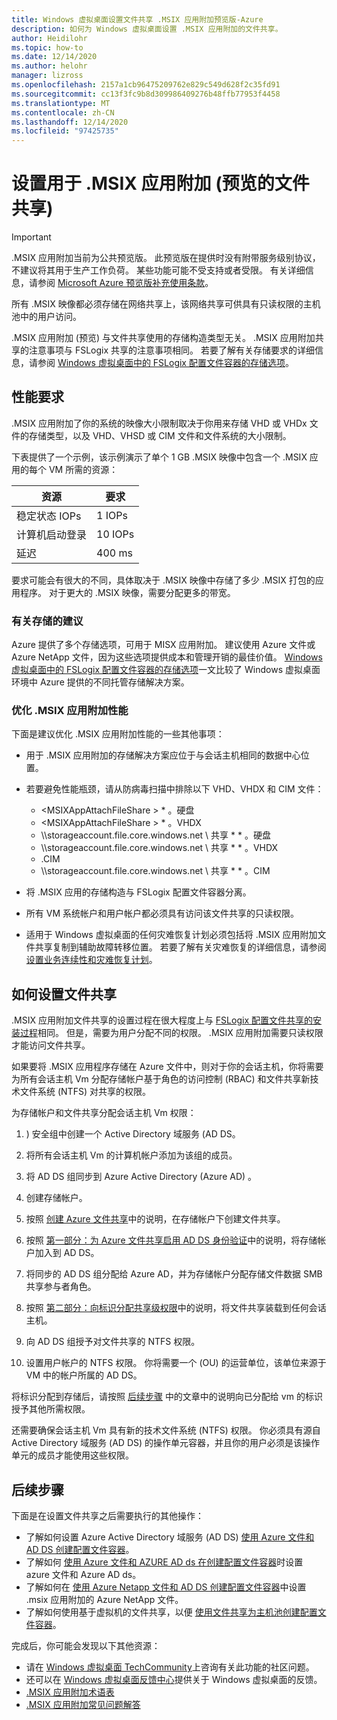 ```yaml
---
title: Windows 虚拟桌面设置文件共享 .MSIX 应用附加预览版-Azure
description: 如何为 Windows 虚拟桌面设置 .MSIX 应用附加的文件共享。
author: Heidilohr
ms.topic: how-to
ms.date: 12/14/2020
ms.author: helohr
manager: lizross
ms.openlocfilehash: 2157a1cb96475209762e829c549d628f2c35fd91
ms.sourcegitcommit: cc13f3fc9b8d309986409276b48ffb77953f4458
ms.translationtype: MT
ms.contentlocale: zh-CN
ms.lasthandoff: 12/14/2020
ms.locfileid: "97425735"
---
```

# <a name="set-up-a-file-share-for-msix-app-attach-preview"></a>设置用于 .MSIX 应用附加 (预览的文件共享) 

> [!IMPORTANT]
> .MSIX 应用附加当前为公共预览版。
> 此预览版在提供时没有附带服务级别协议，不建议将其用于生产工作负荷。 某些功能可能不受支持或者受限。 有关详细信息，请参阅 [Microsoft Azure 预览版补充使用条款](https://azure.microsoft.com/support/legal/preview-supplemental-terms/)。

所有 .MSIX 映像都必须存储在网络共享上，该网络共享可供具有只读权限的主机池中的用户访问。

.MSIX 应用附加 (预览) 与文件共享使用的存储构造类型无关。 .MSIX 应用附加共享的注意事项与 FSLogix 共享的注意事项相同。 若要了解有关存储要求的详细信息，请参阅 [Windows 虚拟桌面中的 FSLogix 配置文件容器的存储选项](store-fslogix-profile.md)。

## <a name="performance-requirements"></a>性能要求

.MSIX 应用附加了你的系统的映像大小限制取决于你用来存储 VHD 或 VHDx 文件的存储类型，以及 VHD、VHSD 或 CIM 文件和文件系统的大小限制。

下表提供了一个示例，该示例演示了单个 1 GB .MSIX 映像中包含一个 .MSIX 应用的每个 VM 所需的资源：

| 资源             | 要求 |
|----------------------|--------------|
| 稳定状态 IOPs    | 1 IOPs       |
| 计算机启动登录 | 10 IOPs      |
| 延迟              | 400 ms       |

要求可能会有很大的不同，具体取决于 .MSIX 映像中存储了多少 .MSIX 打包的应用程序。 对于更大的 .MSIX 映像，需要分配更多的带宽。

### <a name="storage-recommendations"></a>有关存储的建议

Azure 提供了多个存储选项，可用于 MISX 应用附加。 建议使用 Azure 文件或 Azure NetApp 文件，因为这些选项提供成本和管理开销的最佳价值。 [Windows 虚拟桌面中的 FSLogix 配置文件容器的存储选项](store-fslogix-profile.md)一文比较了 Windows 虚拟桌面环境中 Azure 提供的不同托管存储解决方案。

### <a name="optimize-msix-app-attach-performance"></a>优化 .MSIX 应用附加性能

下面是建议优化 .MSIX 应用附加性能的一些其他事项：

- 用于 .MSIX 应用附加的存储解决方案应位于与会话主机相同的数据中心位置。
- 若要避免性能瓶颈，请从防病毒扫描中排除以下 VHD、VHDX 和 CIM 文件：
   
    - <MSIXAppAttachFileShare \> \* 。硬盘
    - <MSIXAppAttachFileShare \> \* 。VHDX
    - \\\\storageaccount.file.core.windows.net \\ 共享 \* \* 。硬盘
    - \\\\storageaccount.file.core.windows.net \\ 共享 \* \* 。VHDX
    - <MSIXAppAttachFileShare>.CIM
    - \\\\storageaccount.file.core.windows.net \\ 共享 \* \* 。CIM

- 将 .MSIX 应用的存储构造与 FSLogix 配置文件容器分离。
- 所有 VM 系统帐户和用户帐户都必须具有访问该文件共享的只读权限。
- 适用于 Windows 虚拟桌面的任何灾难恢复计划必须包括将 .MSIX 应用附加文件共享复制到辅助故障转移位置。 若要了解有关灾难恢复的详细信息，请参阅 [设置业务连续性和灾难恢复计划](disaster-recovery.md)。

## <a name="how-to-set-up-the-file-share"></a>如何设置文件共享

.MSIX 应用附加文件共享的设置过程在很大程度上与 [FSLogix 配置文件共享的安装过程](create-host-pools-user-profile.md)相同。 但是，需要为用户分配不同的权限。 .MSIX 应用附加需要只读权限才能访问文件共享。

如果要将 .MSIX 应用程序存储在 Azure 文件中，则对于你的会话主机，你将需要为所有会话主机 Vm 分配存储帐户基于角色的访问控制 (RBAC) 和文件共享新技术文件系统 (NTFS) 对共享的权限。

为存储帐户和文件共享分配会话主机 Vm 权限：

1. ) 安全组中创建一个 Active Directory 域服务 (AD DS。

2. 将所有会话主机 Vm 的计算机帐户添加为该组的成员。

3. 将 AD DS 组同步到 Azure Active Directory (Azure AD) 。

4. 创建存储帐户。

5. 按照 [创建 Azure 文件共享](../storage/files/storage-how-to-create-file-share.md#create-file-share)中的说明，在存储帐户下创建文件共享。

6. 按照 [第一部分：为 Azure 文件共享启用 AD DS 身份验证](../storage/files/storage-files-identity-ad-ds-enable.md#option-one-recommended-use-azfileshybrid-powershell-module)中的说明，将存储帐户加入到 AD DS。

7. 将同步的 AD DS 组分配给 Azure AD，并为存储帐户分配存储文件数据 SMB 共享参与者角色。

8. 按照 [第二部分：向标识分配共享级权限](../storage/files/storage-files-identity-ad-ds-assign-permissions.md)中的说明，将文件共享装载到任何会话主机。

9. 向 AD DS 组授予对文件共享的 NTFS 权限。

10. 设置用户帐户的 NTFS 权限。 你将需要一个 (OU) 的运营单位，该单位来源于 VM 中的帐户所属的 AD DS。

将标识分配到存储后，请按照 [后续步骤](#next-steps) 中的文章中的说明向已分配给 vm 的标识授予其他所需权限。

还需要确保会话主机 Vm 具有新的技术文件系统 (NTFS) 权限。 你必须具有源自 Active Directory 域服务 (AD DS) 的操作单元容器，并且你的用户必须是该操作单元的成员才能使用这些权限。

## <a name="next-steps"></a>后续步骤

下面是在设置文件共享之后需要执行的其他操作：

- 了解如何设置 Azure Active Directory 域服务 (AD DS) [使用 Azure 文件和 AD DS 创建配置文件容器](create-file-share.md)。
- 了解如何 [使用 Azure 文件和 AZURE AD ds 在创建配置文件容器](create-profile-container-adds.md)时设置 azure 文件和 Azure AD ds。
- 了解如何在 [使用 Azure Netapp 文件和 AD DS 创建配置文件容器](create-fslogix-profile-container.md)中设置 .msix 应用附加的 Azure NetApp 文件。
- 了解如何使用基于虚拟机的文件共享，以便 [使用文件共享为主机池创建配置文件容器](create-host-pools-user-profile.md)。

完成后，你可能会发现以下其他资源：

- 请在 [Windows 虚拟桌面 TechCommunity](https://techcommunity.microsoft.com/t5/Windows-Virtual-Desktop/bd-p/WindowsVirtualDesktop)上咨询有关此功能的社区问题。
- 还可以在 [Windows 虚拟桌面反馈中心](https://support.microsoft.com/help/4021566/windows-10-send-feedback-to-microsoft-with-feedback-hub-app)提供关于 Windows 虚拟桌面的反馈。
- [.MSIX 应用附加术语表](app-attach-glossary.md)
- [.MSIX 应用附加常见问题解答](app-attach-faq.md)